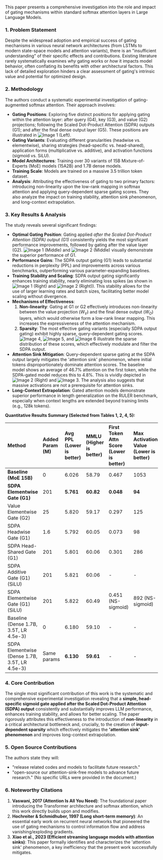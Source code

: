 This paper presents a comprehensive investigation into the role and impact of gating mechanisms within standard softmax attention layers in Large Language Models.

### 1. Problem Statement

Despite the widespread adoption and empirical success of gating mechanisms in various neural network architectures (from LSTMs to modern state-space models and attention variants), there is an "insufficient understanding" of their specific effects and contributions. Existing literature rarely systematically examines *why* gating works or *how* it impacts model behavior, often conflating its benefits with other architectural factors. This lack of detailed exploration hinders a clear assessment of gating's intrinsic value and potential for optimized design.

### 2. Methodology

The authors conduct a systematic experimental investigation of gating-augmented softmax attention. Their approach involves:
*   **Gating Positions**: Exploring five distinct positions for applying gating within the attention layer: after query (G4), key (G3), and value (G2) projections; following the Scaled Dot-Product Attention (SDPA) outputs (G1); and after the final dense output layer (G5). These positions are illustrated in ![Image 1](./Images/image_000000_a2e4546aebc2e0ece0d30fe0a4c47967bf19e59068b778abcd5fe09c1b069a16.png) (Left).
*   **Gating Variants**: Evaluating different granularities (headwise vs. elementwise), sharing strategies (head-specific vs. head-shared), application forms (multiplicative vs. additive), and activation functions (sigmoid vs. SiLU).
*   **Model Architectures**: Training over 30 variants of 15B Mixture-of-Experts (MoE) models (15A2B) and 1.7B dense models.
*   **Training Scale**: Models are trained on a massive 3.5 trillion token dataset.
*   **Analysis**: Attributing the effectiveness of gating to two primary factors: introducing non-linearity upon the low-rank mapping in softmax attention and applying query-dependent sparse gating scores. They also analyze the impact on training stability, attention sink phenomenon, and long-context extrapolation.

### 3. Key Results & Analysis

The study reveals several significant findings:

*   **Optimal Gating Position**: Gating applied *after the Scaled Dot-Product Attention (SDPA) output (G1)* consistently yields the most significant performance improvements, followed by gating after the value layer (G2). ![Image 1](./Images/image_000000_a2e4546aebc2e0ece0d30fe0a4c47967bf19e59068b778abcd5fe09c1b069a16.png) (Middle) and ![Image 2](./Images/image_000001_6231adccc67cb57c54104d97b7669d12a8d4a6aa89df258ebe67de30e9a58a22.png) (Middle) visually demonstrate the superior performance of G1.
*   **Performance Gains**: The SDPA output gating (G1) leads to substantial reductions in perplexity (PPL) and improvements across various benchmarks, outperforming various parameter-expanding baselines.
*   **Training Stability and Scaling**: SDPA output gating significantly enhances training stability, nearly eliminating loss spikes (as shown in ![Image 1](./Images/image_000000_a2e4546aebc2e0ece0d30fe0a4c47967bf19e59068b778abcd5fe09c1b069a16.png) (Right) and ![Image 2](./Images/image_000001_6231adccc67cb57c54104d97b7669d12a8d4a6aa89df258ebe67de30e9a58a22.png) (Right)). This stability allows for the use of larger learning rates and batch sizes, facilitating better model scaling without divergence.
*   **Mechanisms of Effectiveness**:
    1.  **Non-linearity**: Gating at G1 or G2 effectively introduces non-linearity between the value projection ($W_V$) and the final dense output ($W_O$) layers, which would otherwise form a low-rank linear mapping. This increases the expressiveness of the attention mechanism.
    2.  **Sparsity**: The most effective gating variants (especially SDPA output gating) exhibit highly sparse, query-dependent gating scores. ![Image 4](./Images/image_000003_04a447a8bc7aa76c6b837b56a1515c24a4c8abcc7a1819276bf80e9e12d115c9.png), ![Image 5](./Images/image_000004_7cd040da437f5510798e78339fc8a7ebf111cf1892a79cc1e8799c2c4a487261.png), and ![Image 6](./Images/image_000005_841a3e268abac4bb6778b917c82f4720704b99ee1a3d804071a07e0d56acd882.png) illustrate the sparse distribution of these scores, which effectively modulate and filter the SDPA output.
*   **Attention Sink Mitigation**: Query-dependent sparse gating at the SDPA output largely mitigates the 'attention sink' phenomenon, where initial tokens disproportionately dominate attention scores. The baseline model shows an average of 46.7% attention on the first token, while the SDPA-gated model reduces this to 4.8%. This is vividly depicted in ![Image 2](./Images/image_000001_6231adccc67cb57c54104d97b7669d12a8d4a6aa89df258ebe67de30e9a58a22.png) (Right) and ![Image 3](./Images/image_000002_631a705cf15ec1a9e9d9f9d04295edc5f41597418a15e892b7d5bb024b194a0c.png). The analysis also suggests that massive activations are not a prerequisite for attention sinks.
*   **Long-Context Extrapolation**: Gated attention models demonstrate superior performance in length generalization on the RULER benchmark, especially when context lengths are extended beyond training limits (e.g., 128k tokens).

**Quantitative Results Summary (Selected from Tables 1, 2, 4, 5):**

| Method                                      | Added Param (M) | Avg PPL (Lower is better) | MMLU (Higher is better) | First Token Attn Score (Lower is better) | Max Activation Value (Lower is better) | RULER 128k Score (Higher is better) |
| :------------------------------------------ | :-------------- | :------------------------ | :---------------------- | :--------------------------------------- | :------------------------------------- | :---------------------------------- |
| **Baseline (MoE 15B)**                      | 0               | 6.026                     | 58.79                   | 0.467                                    | 1053                                   | 31.65                               |
| **SDPA Elementwise Gate (G1)**              | 201             | **5.761**                 | **60.82**               | **0.048**                                | **94**                                 | **58.82**                           |
| Value Elementwise Gate (G2)                 | 25              | 5.820                     | 59.17                   | 0.297                                    | 125                                    | -                                   |
| SDPA Headwise Gate (G1)                     | 1.6             | 5.792                     | 60.05                   | 0.073                                    | 98                                     | -                                   |
| SDPA Head-Shared Gate (G1)                  | 201             | 5.801                     | 60.06                   | 0.301                                    | 286                                    | -                                   |
| SDPA Additive Gate (G1) (SiLU)              | 201             | 5.821                     | 60.06                   | -                                        | -                                      | -                                   |
| SDPA Elementwise Gate (G1) (SiLU)           | 201             | 5.822                     | 60.49                   | 0.451 (NS-sigmoid)                       | 892 (NS-sigmoid)                       | -                                   |
| Baseline (Dense 1.7B, 3.5T, LR 4.5e-3)      | 0               | 6.180                     | 59.10                   | -                                        | -                                      | -                                   |
| SDPA Elementwise (Dense 1.7B, 3.5T, LR 4.5e-3) | Same params     | **6.130**                 | **59.61**               | -                                        | -                                      | -                                   |

### 4. Core Contribution

The single most significant contribution of this work is the systematic and comprehensive experimental investigation revealing that a **simple, head-specific sigmoid gate applied after the Scaled Dot-Product Attention (SDPA) output** consistently and substantially improves LLM performance, enhances training stability, and allows for better scaling. The paper rigorously attributes this effectiveness to the introduction of **non-linearity** in a critical architectural bottleneck and, crucially, to the creation of **input-dependent sparsity** which effectively mitigates the **'attention sink' phenomenon** and improves long-context extrapolation.

### 5. Open Source Contributions

The authors state they will:
*   "release related codes and models to facilitate future research."
*   "open-source our attention-sink-free models to advance future research."
(No specific URLs were provided in the document.)

### 6. Noteworthy Citations

1.  **Vaswani, 2017 (Attention Is All You Need)**: The foundational paper introducing the Transformer architecture and softmax attention, which this work directly builds upon and modifies.
2.  **Hochreiter & Schmidhuber, 1997 (Long short-term memory)**: An essential early work on recurrent neural networks that pioneered the use of gating mechanisms to control information flow and address vanishing/exploding gradients.
3.  **Xiao et al., 2023 (Efficient streaming language models with attention sinks)**: This paper formally identifies and characterizes the 'attention sink' phenomenon, a key inefficiency that the present work successfully mitigates.